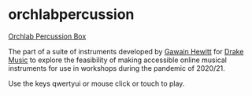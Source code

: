 # orchlabpercussion

[Orchlab Percussion Box](https://orchlabpercussion.netlify.app/)


The part of a suite of instruments developed by [Gawain Hewitt](http://www.gawainhewitt.co.uk) for [Drake Music](http://www.drakemusic.org) to explore the feasibility of making accessible online musical instruments for use in workshops during the pandemic of 2020/21.


Use the keys qwertyui or mouse click or touch to play.

